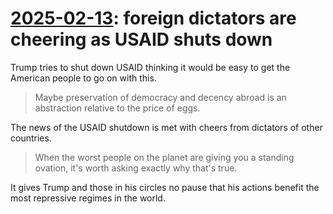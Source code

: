 # [2025-02-13](https://s3.amazonaws.com/writecomments.com/transcripts/e87e41af4db0877f838c37c15ea64aaf.csv): foreign dictators are cheering as USAID shuts down

Trump tries to shut down USAID thinking it would be easy to get the American people to go on with this.

> Maybe preservation of democracy and decency abroad is an abstraction relative to the price of eggs.

The news of the USAID shutdown is met with cheers from dictators of other countries.

> When the worst people on the planet are giving you a standing ovation, it's worth asking exactly why that's true.

It gives Trump and those in his circles no pause that his actions benefit the most repressive regimes in the world.
